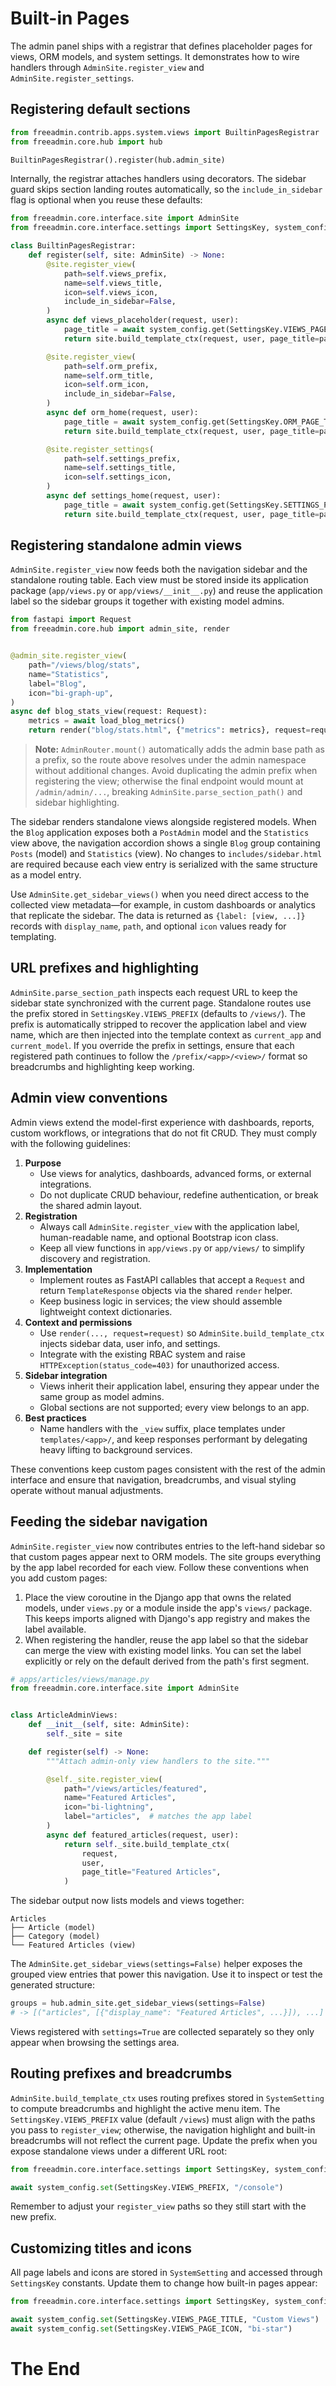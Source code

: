 # Built-in Pages

The admin panel ships with a registrar that defines placeholder pages for views, ORM models, and system settings.
It demonstrates how to wire handlers through `AdminSite.register_view` and `AdminSite.register_settings`.

## Registering default sections

```python
from freeadmin.contrib.apps.system.views import BuiltinPagesRegistrar
from freeadmin.core.hub import hub

BuiltinPagesRegistrar().register(hub.admin_site)
```

Internally, the registrar attaches handlers using decorators. The sidebar guard
skips section landing routes automatically, so the `include_in_sidebar` flag is
optional when you reuse these defaults:

```python
from freeadmin.core.interface.site import AdminSite
from freeadmin.core.interface.settings import SettingsKey, system_config

class BuiltinPagesRegistrar:
    def register(self, site: AdminSite) -> None:
        @site.register_view(
            path=self.views_prefix,
            name=self.views_title,
            icon=self.views_icon,
            include_in_sidebar=False,
        )
        async def views_placeholder(request, user):
            page_title = await system_config.get(SettingsKey.VIEWS_PAGE_TITLE)
            return site.build_template_ctx(request, user, page_title=page_title)

        @site.register_view(
            path=self.orm_prefix,
            name=self.orm_title,
            icon=self.orm_icon,
            include_in_sidebar=False,
        )
        async def orm_home(request, user):
            page_title = await system_config.get(SettingsKey.ORM_PAGE_TITLE)
            return site.build_template_ctx(request, user, page_title=page_title, is_settings=False)

        @site.register_settings(
            path=self.settings_prefix,
            name=self.settings_title,
            icon=self.settings_icon,
        )
        async def settings_home(request, user):
            page_title = await system_config.get(SettingsKey.SETTINGS_PAGE_TITLE)
            return site.build_template_ctx(request, user, page_title=page_title, is_settings=True)
```

## Registering standalone admin views

`AdminSite.register_view` now feeds both the navigation sidebar and the standalone routing table. Each view must be stored inside its
application package (`app/views.py` or `app/views/__init__.py`) and reuse the application label so the sidebar groups it together with
existing model admins.

```python
from fastapi import Request
from freeadmin.core.hub import admin_site, render


@admin_site.register_view(
    path="/views/blog/stats",
    name="Statistics",
    label="Blog",
    icon="bi-graph-up",
)
async def blog_stats_view(request: Request):
    metrics = await load_blog_metrics()
    return render("blog/stats.html", {"metrics": metrics}, request=request)
```

> **Note:** `AdminRouter.mount()` automatically adds the admin base path as a prefix,
> so the route above resolves under the admin namespace without additional changes. Avoid
> duplicating the admin prefix when registering the view; otherwise the final endpoint would
> mount at `/admin/admin/...`, breaking `AdminSite.parse_section_path()` and sidebar
> highlighting.

The sidebar renders standalone views alongside registered models. When the `Blog` application exposes both a `PostAdmin` model and the
`Statistics` view above, the navigation accordion shows a single `Blog` group containing `Posts` (model) and `Statistics` (view). No
changes to `includes/sidebar.html` are required because each view entry is serialized with the same structure as a model entry.

Use `AdminSite.get_sidebar_views()` when you need direct access to the collected view metadata—for example, in custom dashboards or
analytics that replicate the sidebar. The data is returned as `{label: [view, ...]}` records with `display_name`, `path`, and optional
`icon` values ready for templating.

## URL prefixes and highlighting

`AdminSite.parse_section_path` inspects each request URL to keep the sidebar state synchronized with the current page. Standalone routes
use the prefix stored in `SettingsKey.VIEWS_PREFIX` (defaults to `/views/`). The prefix is automatically stripped to recover the
application label and view name, which are then injected into the template context as `current_app` and `current_model`. If you override
the prefix in settings, ensure that each registered path continues to follow the `/prefix/<app>/<view>/` format so breadcrumbs and
highlighting keep working.

## Admin view conventions

Admin views extend the model-first experience with dashboards, reports, custom workflows, or integrations that do not fit CRUD. They
must comply with the following guidelines:

1. **Purpose**
   * Use views for analytics, dashboards, advanced forms, or external integrations.
   * Do not duplicate CRUD behaviour, redefine authentication, or break the shared admin layout.
2. **Registration**
   * Always call `AdminSite.register_view` with the application label, human-readable name, and optional Bootstrap icon class.
   * Keep all view functions in `app/views.py` or `app/views/` to simplify discovery and registration.
3. **Implementation**
   * Implement routes as FastAPI callables that accept a `Request` and return `TemplateResponse` objects via the shared `render` helper.
   * Keep business logic in services; the view should assemble lightweight context dictionaries.
4. **Context and permissions**
   * Use `render(..., request=request)` so `AdminSite.build_template_ctx` injects sidebar data, user info, and settings.
   * Integrate with the existing RBAC system and raise `HTTPException(status_code=403)` for unauthorized access.
5. **Sidebar integration**
   * Views inherit their application label, ensuring they appear under the same group as model admins.
   * Global sections are not supported; every view belongs to an app.
6. **Best practices**
   * Name handlers with the `_view` suffix, place templates under `templates/<app>/`, and keep responses performant by delegating heavy
     lifting to background services.

These conventions keep custom pages consistent with the rest of the admin interface and ensure that navigation, breadcrumbs, and visual
styling operate without manual adjustments.

## Feeding the sidebar navigation

`AdminSite.register_view` now contributes entries to the left-hand sidebar so
that custom pages appear next to ORM models. The site groups everything by the
app label recorded for each view. Follow these conventions when you add custom
pages:

1. Place the view coroutine in the Django app that owns the related models,
   under `views.py` or a module inside the app's `views/` package. This keeps
   imports aligned with Django's app registry and makes the label available.
2. When registering the handler, reuse the app label so that the sidebar can
   merge the view with existing model links. You can set the label explicitly
   or rely on the default derived from the path's first segment.

```python
# apps/articles/views/manage.py
from freeadmin.core.interface.site import AdminSite


class ArticleAdminViews:
    def __init__(self, site: AdminSite):
        self._site = site

    def register(self) -> None:
        """Attach admin-only view handlers to the site."""

        @self._site.register_view(
            path="/views/articles/featured",
            name="Featured Articles",
            icon="bi-lightning",
            label="articles",  # matches the app label
        )
        async def featured_articles(request, user):
            return self._site.build_template_ctx(
                request,
                user,
                page_title="Featured Articles",
            )
```

The sidebar output now lists models and views together:

```
Articles
├── Article (model)
├── Category (model)
└── Featured Articles (view)
```

The `AdminSite.get_sidebar_views(settings=False)` helper exposes the grouped
view entries that power this navigation. Use it to inspect or test the
generated structure:

```python
groups = hub.admin_site.get_sidebar_views(settings=False)
# -> [("articles", [{"display_name": "Featured Articles", ...}]), ...]
```

Views registered with `settings=True` are collected separately so they only
appear when browsing the settings area.

## Routing prefixes and breadcrumbs

`AdminSite.build_template_ctx` uses routing prefixes stored in
`SystemSetting` to compute breadcrumbs and highlight the active menu item.
The `SettingsKey.VIEWS_PREFIX` value (default `/views`) must align with the
paths you pass to `register_view`; otherwise, the navigation highlight and
built-in breadcrumbs will not reflect the current page. Update the prefix when
you expose standalone views under a different URL root:

```python
from freeadmin.core.interface.settings import SettingsKey, system_config

await system_config.set(SettingsKey.VIEWS_PREFIX, "/console")
```

Remember to adjust your `register_view` paths so they still start with the new
prefix.

## Customizing titles and icons

All page labels and icons are stored in `SystemSetting` and accessed through `SettingsKey` constants. Update them to change how built-in pages appear:

```python
from freeadmin.core.interface.settings import SettingsKey, system_config

await system_config.set(SettingsKey.VIEWS_PAGE_TITLE, "Custom Views")
await system_config.set(SettingsKey.VIEWS_PAGE_ICON, "bi-star")
```

# The End

